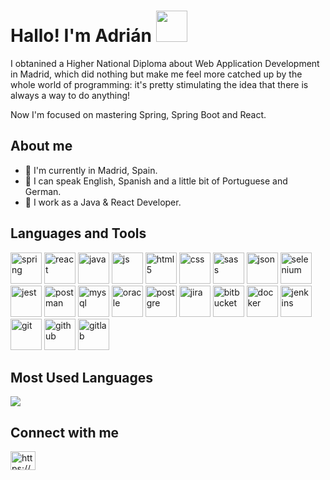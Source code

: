 <h1 align="left">Hallo! I'm Adrián <img src="https://camo.githubusercontent.com/e8e7b06ecf583bc040eb60e44eb5b8e0ecc5421320a92929ce21522dbc34c891/68747470733a2f2f6d656469612e67697068792e636f6d2f6d656469612f6876524a434c467a6361737252346961377a2f67697068792e676966" data-canonical-src="https://media.giphy.com/media/hvRJCLFzcasrR4ia7z/giphy.gif" style="width: 50px; display: inline-block;" data-target="animated-image.originalImage"> </h1>

I obtanined a Higher National Diploma about Web Application Development in Madrid, which did nothing but make me feel more catched up by the whole world of programming: it's pretty stimulating the idea that there is always a way to do anything!<br>

Now I'm focused on mastering Spring, Spring Boot and React.

## About me
 - 🏡 I'm currently in Madrid, Spain.</li>
 - 💬 I can speak English, Spanish and a little bit of Portuguese and German.</li>
 - 🌱 I work as a Java & React Developer.
 
## Languages and Tools
<!-- https://www.vectorlogo.zone/logos/#mno -->

<div>
 <img src="https://www.vectorlogo.zone/logos/springio/springio-icon.svg" alt="spring" width="50" height="50"/>
 <img src="https://www.vectorlogo.zone/logos/reactjs/reactjs-icon.svg" alt="react" width="50" height="50"/>
 
 <img src="https://www.vectorlogo.zone/logos/java/java-icon.svg" alt="java" width="50" height="50"/>
 <img src="https://skills.thijs.gg/icons?i=js" alt="js" width="50" height="50"/>
 
 <img src="https://www.vectorlogo.zone/logos/w3_html5/w3_html5-icon.svg" alt="html5" width="50" height="50"/>
 <img src="https://www.vectorlogo.zone/logos/w3_css/w3_css-icon.svg" alt="css" width="50" height="50"/>
 <img src="https://www.vectorlogo.zone/logos/sass-lang/sass-lang-icon.svg" alt="sass" width="50" height="50"/>
 <img src="https://www.vectorlogo.zone/logos/json/json-icon.svg" alt="json" width="50" height="50"/>
 
 <!-- JUNIT goes here -->
 <img src="https://skills.thijs.gg/icons?i=selenium" alt="selenium" width="50" height="50"/>
 <img src="https://www.vectorlogo.zone/logos/jestjsio/jestjsio-icon.svg" alt="jest" width="50" height="50"/>
 <img src="https://www.vectorlogo.zone/logos/getpostman/getpostman-icon.svg" alt="postman" width="50" height="50"/>
 
 <img src="https://www.vectorlogo.zone/logos/mysql/mysql-icon.svg" alt="mysql" width="50" height="50"/>
 <img src="https://www.vectorlogo.zone/logos/oracle/oracle-icon.svg" alt="oracle" width="50" height="50"/>
 <img src="https://www.vectorlogo.zone/logos/postgresql/postgresql-icon.svg" alt="postgre" width="50" height="50"/>
 
 <img src="https://www.vectorlogo.zone/logos/atlassian_jira/atlassian_jira-icon.svg" alt="jira" width="50" height="50"/>
 <img src="https://www.vectorlogo.zone/logos/bitbucket/bitbucket-icon.svg" alt="bitbucket" width="50" height="50"/>
 <img src="https://skills.thijs.gg/icons?i=docker" alt="docker" width="50" height="50"/>
 <img src="https://www.vectorlogo.zone/logos/jenkins/jenkins-icon.svg" alt="jenkins" width="50" height="50"/>
  
 <img src="https://www.vectorlogo.zone/logos/git-scm/git-scm-icon.svg" alt="git" width="50" height="50"/>
 <img src="https://skills.thijs.gg/icons?i=github" alt="github" width="50" height="50"/>
 <img src="https://www.vectorlogo.zone/logos/gitlab/gitlab-icon.svg" alt="gitlab" width="50" height="50"/>
</div>

## Most Used Languages
<img src="https://github-readme-stats.vercel.app/api/top-langs?username=adrianmartin-consuegraj&layout=compact"/>


## Connect with me
<p align="left">
<a href="https://linkedin.com/in/adrianmartin-consuegraj" target="blank"><img align="center" src="https://raw.githubusercontent.com/rahuldkjain/github-profile-readme-generator/master/src/images/icons/Social/linked-in-alt.svg" alt="https://es.linkedin.com/in/adrianmartin-consuegraj" height="30" width="40" /></a>
</p>

